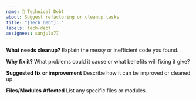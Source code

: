 ```yaml
---
name: 🧹 Technical Debt
about: Suggest refactoring or cleanup tasks
title: "[Tech Debt]: "
labels: tech-debt
assignees: sanjula77
---
```


**What needs cleanup?**
Explain the messy or inefficient code you found.

**Why fix it?**
What problems could it cause or what benefits will fixing it give?

**Suggested fix or improvement**
Describe how it can be improved or cleaned up.

**Files/Modules Affected**
List any specific files or modules.

